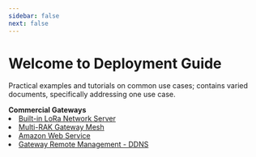 ```yaml
---
sidebar: false
next: false
---
```


# Welcome to Deployment Guide

Practical examples and tutorials on common use cases; contains varied documents, specifically addressing one use case.

<!---
This guide discusses detailed information on how to set-up and configure the device. It also contains a sample demonstration on how to interconnect several devices on different configuration cases. 

Should you have any questions, require further information or any errors encounter, kindly contact us through email: insert email here.
-->


<summary><b>Commercial Gateways</b></summary> 
<li><a href="/en-us/deployment-guide/build-in-lora-server/">Built-in LoRa Network Server</a></li>
<li><a href="/en-us/deployment-guide/multi-rak-gateway-mesh/">Multi-RAK Gateway Mesh</a></li>
<li><a href="/en-us/deployment-guide/amazon-web-service/">Amazon Web Service</a></li>
<li><a href="/en-us/deployment-guide/gateway-remote-management-ddns/">Gateway Remote Management - DDNS</a></li>
<!--
<br>
<summary><b>LPWAN Nodes</b></summary> 
<li><a href="/en-us/deployment-guide/connecting-to-ubidots/">Ubidots Intergration</a></li>
-->